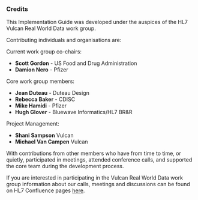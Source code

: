 ### Credits

This Implementation Guide was developed under the auspices of the HL7 Vulcan Real World Data work group. 

Contributing individuals and organisations are:

Current work group co-chairs: 

* **Scott Gordon** - US Food and Drug Administration
* **Damion Nero** - Pfizer

Core work group members:

* **Jean Duteau**  - Duteau Design
* **Rebecca Baker** - CDISC
* **Mike Hamidi** - Pfizer
* **Hugh Glover** - Bluewave Informatics/HL7 BR&R

Project Management:

* **Shani Sampson** Vulcan
* **Michael Van Campen** Vulcan

With contributions from other members who have from time to time, or quietly, participated in meetings, attended conference calls, and supported the core team during the development process.

If you are interested in participating in the Vulcan Real World Data work group information about our calls, meetings and discussions can be found on HL7 Confluence pages [here](https://confluence.hl7.org/display/VA/Real+World+Data).
